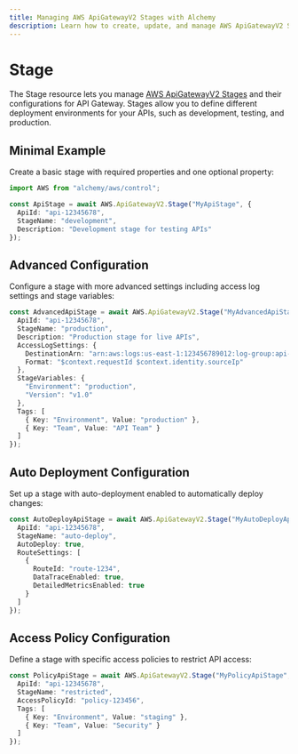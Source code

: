 ```yaml
---
title: Managing AWS ApiGatewayV2 Stages with Alchemy
description: Learn how to create, update, and manage AWS ApiGatewayV2 Stages using Alchemy Cloud Control.
---
```


# Stage

The Stage resource lets you manage [AWS ApiGatewayV2 Stages](https://docs.aws.amazon.com/apigatewayv2/latest/userguide/) and their configurations for API Gateway. Stages allow you to define different deployment environments for your APIs, such as development, testing, and production.

## Minimal Example

Create a basic stage with required properties and one optional property:

```ts
import AWS from "alchemy/aws/control";

const ApiStage = await AWS.ApiGatewayV2.Stage("MyApiStage", {
  ApiId: "api-12345678",
  StageName: "development",
  Description: "Development stage for testing APIs"
});
```

## Advanced Configuration

Configure a stage with more advanced settings including access log settings and stage variables:

```ts
const AdvancedApiStage = await AWS.ApiGatewayV2.Stage("MyAdvancedApiStage", {
  ApiId: "api-12345678",
  StageName: "production",
  Description: "Production stage for live APIs",
  AccessLogSettings: {
    DestinationArn: "arn:aws:logs:us-east-1:123456789012:log-group:api-log-group",
    Format: "$context.requestId $context.identity.sourceIp"
  },
  StageVariables: {
    "Environment": "production",
    "Version": "v1.0"
  },
  Tags: [
    { Key: "Environment", Value: "production" },
    { Key: "Team", Value: "API Team" }
  ]
});
```

## Auto Deployment Configuration

Set up a stage with auto-deployment enabled to automatically deploy changes:

```ts
const AutoDeployApiStage = await AWS.ApiGatewayV2.Stage("MyAutoDeployApiStage", {
  ApiId: "api-12345678",
  StageName: "auto-deploy",
  AutoDeploy: true,
  RouteSettings: [
    {
      RouteId: "route-1234",
      DataTraceEnabled: true,
      DetailedMetricsEnabled: true
    }
  ]
});
```

## Access Policy Configuration

Define a stage with specific access policies to restrict API access:

```ts
const PolicyApiStage = await AWS.ApiGatewayV2.Stage("MyPolicyApiStage", {
  ApiId: "api-12345678",
  StageName: "restricted",
  AccessPolicyId: "policy-123456",
  Tags: [
    { Key: "Environment", Value: "staging" },
    { Key: "Team", Value: "Security" }
  ]
});
```